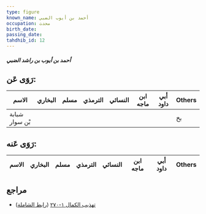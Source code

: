 ```yaml
---
type: figure
known_name: أحمد بن أيوب الضبي
occupation: محدث
birth_date:
passing_date:
tahdhib_id: 12
---
```

##### أحمد بن أيوب بن راشد الضبي

## رَوَى عَن:
| الاسم          | البخاري | مسلم | الترمذي | النسائي | ابن ماجه | أبي داود | Others |
| -------------- | ------- | ---- | ------- | ------- | -------- | -------- | ------ |
| شبابة بْن سوار |         |      |         |         |          |          | بخ     |
## رَوَى عَنه:
| الاسم | البخاري | مسلم | الترمذي | النسائي | ابن ماجه | أبي داود | Others |
| ----- | ------- | ---- | ------- | ------- | -------- | -------- | ------ |
## مراجع
- [تهذيب الكمال ١-٢٧٠](obsidian://open?vault=Tahdhib-al-Kamal&file=Figures/١٢-أحمد%20بن%20أيوب%20بن%20راشد%20الضبي) ([رابط الشاملة](https://shamela.ws/book/3722/269))